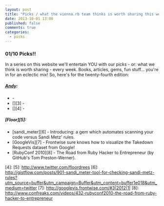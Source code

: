 ```yaml
---
layout: post
title: "Picks / what the vienna.rb team thinks is worth sharing this week"
date: 2013-10-01 13:00
published: false
comments: true
categories:
  - picks
---
```


### 01/10 Picks!!

In a series on this website we'll entertain YOU with our picks - or: what we think is worth sharing - every week.
Books, articles, gems, fun stuff... you're in for an eclectic mix! So, here's for the twenty-fourth edition:

##### [Andy][1]:
  - [][2] - 
  - [][3] - 
  - [][4] - 
  
##### [Floor][5]:
  - [sandi_meter][6] - Introducing: a gem which automates scanning your code versus Sandi Metz' rules.
  - [GoogleVis][7] - Frontwise sure knows how to visualize the Takedown Requests dataset from Google!
  - [RubyConf 2010][8] - The Road from Ruby Hacker to Entrepreneur (by GitHub's Tom Preston-Werner).
  

[1]: http://www.twitter.com/pxlpnk
[2]: 
[3]:
[4]:
[5]: http://www.twitter.com/floordrees
[6]: http://gistflow.com/posts/901-sandi_meter-tool-for-checking-sandi-metz-rules?utm_source=buffer&utm_campaign=Buffer&utm_content=buffer1e018&utm_medium=twitter
[7]: http://googlevis.frontwise.com/#3|2012|1|
[8]: http://www.confreaks.com/videos/432-rubyconf2010-the-road-from-ruby-hacker-to-entrepreneur